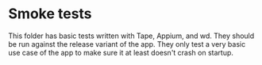 <!--
SPDX-FileCopyrightText: 2022 The Manyverse Authors

SPDX-License-Identifier: CC-BY-4.0
-->

# Smoke tests

This folder has basic tests written with Tape, Appium, and wd. They should be run against the release variant of the app. They only test a very basic use case of the app to make sure it at least doesn't crash on startup.
